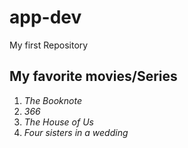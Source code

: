 # app-dev
My first Repository
## My favorite movies/Series

1. *The Booknote*
2. *366*
3. *The House of Us*
4. *Four sisters in a wedding*

